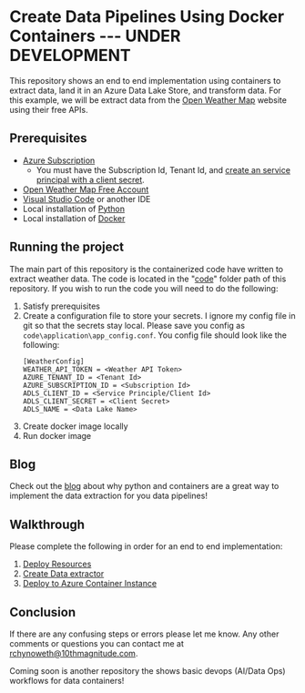 # Create Data Pipelines Using Docker Containers --- UNDER DEVELOPMENT
This repository shows an end to end implementation using containers to extract data, land it in an Azure Data Lake Store, and transform data. For this example, we will be extract data from the [Open Weather Map](https://openweathermap.org) website using their free APIs.  

## Prerequisites
 - [Azure Subscription](https://azure.microsoft.com/en-us/free/search/?&OCID=AID719825_SEM_KX8R84uR&lnkd=Bing_Azure_Brand&msclkid=6e706d7f2c60158ed7103168c2415255&dclid=CNmloKvCp98CFVJgwQodwMcKKQ)
    - You must have the Subscription Id, Tenant Id, and [create an service principal with a client secret](https://docs.microsoft.com/en-us/azure/active-directory/develop/howto-create-service-principal-portal). 
 - [Open Weather Map Free Account](https://openweathermap.org/appid)
 - [Visual Studio Code](https://code.visualstudio.com/) or another IDE
 - Local installation of [Python](https://www.anaconda.com/download/)
 - Local installation of [Docker](https://docs.docker.com/install/)


## Running the project 
The main part of this repository is the containerized code have written to extract weather data. The code is located in the "[code](./code)" folder path of this repository. If you wish to run the code you will need to do the following:
1. Satisfy prerequisites
1. Create a configuration file to store your secrets. I ignore my config file in git so that the secrets stay local. Please save you config as `code\application\app_config.conf`. You config file should look like the following:
   ```
   [WeatherConfig]
   WEATHER_API_TOKEN = <Weather API Token>
   AZURE_TENANT_ID = <Tenant Id>
   AZURE_SUBSCRIPTION_ID = <Subscription Id>
   ADLS_CLIENT_ID = <Service Principle/Client Id>
   ADLS_CLIENT_SECRET = <Client Secret>
   ADLS_NAME = <Data Lake Name>
   ``` 
1. Create docker image locally
1. Run docker image

## Blog
Check out the [blog](./blog/ContainersAndDataPipelines.md) about why python and containers are a great way to implement the data extraction for you data pipelines!


## Walkthrough
Please complete the following in order for an end to end implementation:  
1. [Deploy Resources](walkthrough/00_DeployingAzureResources.md)
1. [Create Data extractor](walkthrough/01_WritingDataExtractors.md)
1. [Deploy to Azure Container Instance](walkthrough/02_DeployToACI.md)


## Conclusion
If there are any confusing steps or errors please let me know. Any other comments or questions you can contact me at rchynoweth@10thmagnitude.com. 

Coming soon is another repository the shows basic devops (AI/Data Ops) workflows for data containers! 